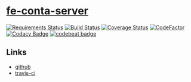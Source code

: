 # [fe-conta-server](https://github.com/fernandoe/fe-conta-api)

[![Requirements Status](https://requires.io/github/fernandoe/fe-conta-server/requirements.svg?branch=master)](https://requires.io/github/fernandoe/fe-conta-server/requirements/?branch=master)
[![Build Status](https://travis-ci.org/fernandoe/fe-conta-server.svg?branch=master)](https://travis-ci.org/fernandoe/fe-conta-server)
[![Coverage Status](https://coveralls.io/repos/github/fernandoe/fe-conta-server/badge.svg?branch=master)](https://coveralls.io/github/fernandoe/fe-conta-server?branch=master)
[![CodeFactor](https://www.codefactor.io/repository/github/fernandoe/fe-conta-api/badge)](https://www.codefactor.io/repository/github/fernandoe/fe-conta-api)
[![Codacy Badge](https://api.codacy.com/project/badge/Grade/8e596a29c95a449cb1303c8d251fc264)](https://www.codacy.com/app/fernandoe/fe-conta-api?utm_source=github.com&amp;utm_medium=referral&amp;utm_content=fernandoe/fe-conta-api&amp;utm_campaign=Badge_Grade)
[![codebeat badge](https://codebeat.co/badges/7d08f9ae-9f47-4802-b2bd-51fb91035869)](https://codebeat.co/projects/github-com-fernandoe-fe-conta-api-master)


## Links

- [github](https://github.com/fernandoe/fe-conta-server)
- [travis-ci](https://travis-ci.org/fernandoe/fe-conta-api)